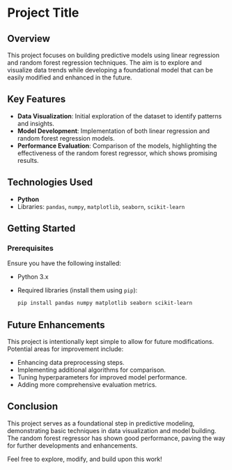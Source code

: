 # Project Title

## Overview

This project focuses on building predictive models using linear regression and random forest regression techniques. The aim is to explore and visualize data trends while developing a foundational model that can be easily modified and enhanced in the future.

## Key Features

- **Data Visualization**: Initial exploration of the dataset to identify patterns and insights.
- **Model Development**: Implementation of both linear regression and random forest regression models.
- **Performance Evaluation**: Comparison of the models, highlighting the effectiveness of the random forest regressor, which shows promising results.

## Technologies Used

- **Python**
- Libraries: `pandas`, `numpy`, `matplotlib`, `seaborn`, `scikit-learn`

## Getting Started

### Prerequisites

Ensure you have the following installed:

- Python 3.x
- Required libraries (install them using `pip`):

  ```bash
  pip install pandas numpy matplotlib seaborn scikit-learn


## Future Enhancements
This project is intentionally kept simple to allow for future modifications. Potential areas for improvement include:

- Enhancing data preprocessing steps.
- Implementing additional algorithms for comparison.
- Tuning hyperparameters for improved model performance.
- Adding more comprehensive evaluation metrics.

## Conclusion
This project serves as a foundational step in predictive modeling, demonstrating basic techniques in data visualization and model building. The random forest regressor has shown good performance, paving the way for further developments and enhancements.

Feel free to explore, modify, and build upon this work!
